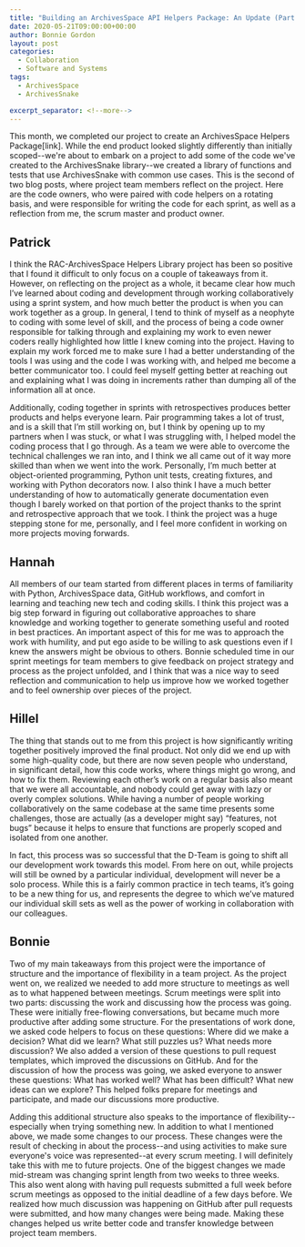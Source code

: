 ```yaml
---
title: "Building an ArchivesSpace API Helpers Package: An Update (Part 2)"
date: 2020-05-21T09:00:00+00:00
author: Bonnie Gordon
layout: post
categories:
  - Collaboration
  - Software and Systems
tags:
  - ArchivesSpace
  - ArchivesSnake

excerpt_separator: <!--more-->
---
```


This month, we completed our project to create an ArchivesSpace Helpers Package[link]. While the end product looked slightly differently than initially scoped--we're about to embark on a project to add some of the code we've created to the ArchivesSnake library--we created a library of functions and tests that use ArchivesSnake with common use cases. This is the second of two blog posts, where project team members reflect on the project. Here are the code owners, who were paired with code helpers on a rotating basis, and were responsible for writing the code for each sprint, as well as a reflection from me, the scrum master and product owner.

<!--more-->

## Patrick

I think the RAC-ArchivesSpace Helpers Library project has been so positive that I found it difficult to only focus on a couple of takeaways from it. However, on reflecting on the project as a whole, it became clear how much I’ve learned about coding and development through working collaboratively using a sprint system, and how much better the product is when you can work together as a group. In general, I tend to think of myself as a neophyte to coding with some level of skill, and the process of being a code owner responsible for talking through and explaining my work to even newer coders really highlighted how little I knew coming into the project. Having to explain my work forced me to make sure I had a better understanding of the tools I was using and the code I was working with, and helped me become a better communicator too. I could feel myself getting better at reaching out and explaining what I was doing in increments rather than dumping all of the information all at once.
 
Additionally, coding together in sprints with retrospectives produces better products and helps everyone learn. Pair programming takes a lot of trust, and is a skill that I’m still working on, but I think by opening up to my partners when I was stuck, or what I was struggling with, I helped model the coding process that I go through. As a team we were able to overcome the technical challenges we ran into, and I think we all came out of it way more skilled than when we went into the work. Personally, I’m much better at object-oriented programming, Python unit tests, creating fixtures, and working with Python decorators now. I also think I have a much better understanding of how to automatically generate documentation even though I barely worked on that portion of the project thanks to the sprint and retrospective approach that we took. I think the project was a huge stepping stone for me, personally, and I feel more confident in working on more projects moving forwards.

## Hannah

All members of our team started from different places in terms of familiarity with Python, ArchivesSpace data, GitHub workflows, and comfort in learning and teaching new tech and coding skills. I think this project was a big step forward in figuring out collaborative approaches to share knowledge and working together to generate something useful and rooted in best practices. An important aspect of this for me was to approach the work with humility, and put ego aside to be willing to ask questions even if I knew the answers might be obvious to others. Bonnie scheduled time in our sprint meetings for team members to give feedback on project strategy and process as the project unfolded, and I think that was a nice way to seed reflection and communication to help us improve how we worked together and to feel ownership over pieces of the project.

## Hillel

The thing that stands out to me from this project is how significantly writing together positively improved the final product. Not only did we end up with some high-quality code, but there are now seven people who understand, in significant detail, how this code works, where things might go wrong, and how to fix them. Reviewing each other’s work on a regular basis also meant that we were all accountable, and nobody could get away with lazy or overly complex solutions. While having a number of people working collaboratively on the same codebase at the same time presents some challenges, those are actually (as a developer might say) “features, not bugs” because it helps to ensure that functions are properly scoped and isolated from one another. 
 
In fact, this process was so successful that the D-Team is going to shift all our development work towards this model. From here on out, while projects will still be owned by a particular individual, development will never be a solo process. While this is a fairly common practice in tech teams, it’s going to be a new thing for us, and represents the degree to which we’ve matured our individual skill sets as well as the power of working in collaboration with our colleagues.

## Bonnie

Two of my main takeaways from this project were the importance of structure and the importance of flexibility in a team project. As the project went on, we realized we needed to add more structure to meetings as well as to what happened between meetings. Scrum meetings were split into two parts: discussing the work and discussing how the process was going. These were initially free-flowing conversations, but became much more productive after adding some structure. For the presentations of work done, we asked code helpers to focus on these questions: Where did we make a decision? What did we learn? What still puzzles us? What needs more discussion? We also added a version of these questions to pull request templates, which improved the discussions on GitHub. And for the discussion of how the process was going, we asked everyone to answer these questions: What has worked well? What has been difficult? What new ideas can we explore? This helped folks prepare for meetings and participate, and made our discussions more productive.

Adding this additional structure also speaks to the importance of flexibility--especially when trying something new. In addition to what I mentioned above, we made some changes to our process. These changes were the result of checking in about the process--and using activities to make sure everyone's voice was represented--at every scrum meeting. I will definitely take this with me to future projects. One of the biggest changes we made mid-stream was changing sprint length from two weeks to three weeks. This also went along with having pull requests submitted a full week before scrum meetings as opposed to the initial deadline of a few days before. We realized how much discussion was happening on GitHub after pull requests were submitted, and how many changes were being made. Making these changes helped us write better code and transfer knowledge between project team members.


